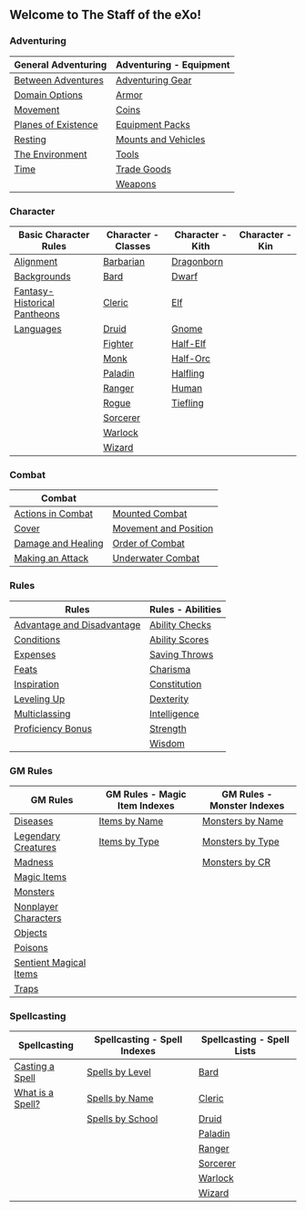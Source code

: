 ## Welcome to The Staff of the eXo!

### Adventuring

| General Adventuring                                        | Adventuring - Equipment                                      |
| ---------------------------------------------------------- | ------------------------------------------------------------ |
| [Between Adventures](/adventuring/between_adventures.md)   | [Adventuring Gear](/adventuring/equipment/adventuring_gear.md) |
| [Domain Options](/adventuring/domain_options.md)           | [Armor](/adventuring/equipment/armor.md)                     |
| [Movement](/adventuring/movement.md)                       | [Coins](/adventuring/equipment/coins.md)                     |
| [Planes of Existence](/adventuring/planes_of_existence.md) | [Equipment Packs](/adventuring/equipment/equipment_packs.md) |
| [Resting](/adventuring/resting.md)                         | [Mounts and Vehicles](/adventuring/equipment/mounts_and_vehicles.md) |
| [The Environment](/adventuring/the_environment.md)         | [Tools](/adventuring/equipment/tools.md)                     |
| [Time](/adventuring/time.md)                               | [Trade Goods](/adventuring/equipment/trade_goods.md)         |
|                                                            | [Weapons](/adventuring/equipment/weapons.md)                 |


### Character
| Basic Character Rules                                        | Character - Classes                          | Character - Kith                             | Character - Kin |
| ------------------------------------------------------------ | -------------------------------------------- | -------------------------------------------- | --------------- |
| [Alignment](/character/alignment.md)                         | [Barbarian](/character/classes/barbarian.md) | [Dragonborn](/character/races/dragonborn.md) |                 |
| [Backgrounds](/character/backgrounds.md)                     | [Bard](/character/classes/bard.md)           | [Dwarf](/character/races/dwarf.md)           |                 |
| [Fantasy-Historical Pantheons](/character/fantasy-historical_pantheons.md) | [Cleric](/character/classes/cleric.md)       | [Elf](/character/races/elf.md)               |                 |
| [Languages](/character/languages.md)                         | [Druid](/character/classes/druid.md)         | [Gnome](/character/races/gnome.md)           |                 |
|                                                              | [Fighter](/character/classes/fighter.md)     | [Half-Elf](/character/races/half-elf.md)     |                 |
|                                                              | [Monk](/character/classes/monk.md)           | [Half-Orc](/character/races/half-orc.md)     |                 |
|                                                              | [Paladin](/character/classes/paladin.md)     | [Halfling](/character/races/halfling.md)     |                 |
|                                                              | [Ranger](/character/classes/ranger.md)       | [Human](/character/races/human.md)           |                 |
|                                                              | [Rogue](/character/classes/rogue.md)         | [Tiefling](/character/races/tiefling.md)     |                 |
|                                                              | [Sorcerer](/character/classes/sorcerer.md)   |                                              |                 |
|                                                              | [Warlock](/character/classes/warlock.md)     |                                              |                 |
|                                                              | [Wizard](/character/classes/wizard.md)       |                                              |                 |

### Combat
| Combat                                              |                                                           |
|-----------------------------------------------------|-----------------------------------------------------------|
| [Actions in Combat](/combat/actions_in_combat.md)   | [Mounted Combat](/combat/mounted_combat.md)               |
| [Cover](/combat/cover.md)                           | [Movement and Position](/combat/movement_and_position.md) |
| [Damage and Healing](/combat/damage_and_healing.md) | [Order of Combat](/combat/order_of_combat.md)             |
| [Making an Attack](/combat/making_an_attack.md)     | [Underwater Combat](/combat/underwater_combat.md)         |

### Rules
| Rules                                                              | Rules - Abilities                                    |
|--------------------------------------------------------------------|------------------------------------------------------|
| [Advantage and Disadvantage](/rules/advantage_and_disadvantage.md) | [Ability Checks](/rules/abilities/ability_checks.md) |
| [Conditions](/rules/conditions.md)                                 | [Ability Scores](/rules/abilities/ability_scores.md) |
| [Expenses](/rules/expenses.md)                                     | [Saving Throws](/rules/abilities/saving_throws.md)   |
| [Feats](/rules/feats.md)                                           | [Charisma](/rules/abilities/charisma.md)             |
| [Inspiration](/rules/inspiration.md)                               | [Constitution](/rules/abilities/constitution.md)     |
| [Leveling Up](/rules/leveling_up.md)                               | [Dexterity](/rules/abilities/dexterity.md)           |
| [Multiclassing](/rules/multiclassing.md)                           | [Intelligence](/rules/abilities/intelligence.md)     |
| [Proficiency Bonus](/rules/proficiency_bonus.md)                   | [Strength](/rules/abilities/strength.md)             |
|                                                                    | [Wisdom](/rules/abilities/wisdom.md)                 |


### GM Rules
| GM Rules                                                             | GM Rules - Magic Item Indexes                                          | GM Rules - Monster Indexes                                                |
|----------------------------------------------------------------------|------------------------------------------------------------------------|---------------------------------------------------------------------------|
| [Diseases](/gamemaster_rules/diseases.md)                            | [Items by Name](/gamemaster_rules/magic_item_indexes/items_by_name.md) | [Monsters by Name](/gamemaster_rules/monster_indexes/monsters_by_name.md) |
| [Legendary Creatures](/gamemaster_rules/legendary_creatures.md)      | [Items by Type](/gamemaster_rules/magic_item_indexes/items_by_type.md) | [Monsters by Type](/gamemaster_rules/monster_indexes/monsters_by_type.md) |
| [Madness](/gamemaster_rules/madness.md)                              |                                                                        | [Monsters by CR](/gamemaster_rules/monster_indexes/monsters_by_cr.md)     |
| [Magic Items](/gamemaster_rules/magic_items.md)                      |                                                                        |                                                                           |
| [Monsters](/gamemaster_rules/monsters.md)                            |                                                                        |                                                                           |
| [Nonplayer Characters](/gamemaster_rules/nonplayer_characters.md)    |                                                                        |                                                                           |
| [Objects](/gamemaster_rules/objects.md)                              |                                                                        |                                                                           |
| [Poisons](/gamemaster_rules/poisons.md)                              |                                                                        |                                                                           |
| [Sentient Magical Items](/gamemaster_rules/sentient_magical_items.md)|                                                                        |                                                                           |
| [Traps](/gamemaster_rules/traps.md)                                  |                                                                        |                                                                           |

### Spellcasting
| Spellcasting                                         | Spellcasting - Spell Indexes                                        | Spellcasting - Spell Lists                               |
|------------------------------------------------------|---------------------------------------------------------------------|----------------------------------------------------------|
| [Casting a Spell](/spellcasting/casting_a_spell.md)  | [Spells by Level](/spellcasting/spell_indexes/spells_by_level.md)   | [Bard](/spellcasting/spell_lists/bard_spells.md)         |
| [What is a Spell?](/spellcasting/what_is_a_spell.md) | [Spells by Name](/spellcasting/spell_indexes/spells_by_name.md)     | [Cleric](/spellcasting/spell_lists/cleric_spells.md)     |
|                                                      | [Spells by School](/spellcasting/spell_indexes/spells_by_school.md) | [Druid](/spellcasting/spell_lists/druid_spells.md)       |
|                                                      |                                                                     | [Paladin](/spellcasting/spell_lists/paladin_spells.md)   |
|                                                      |                                                                     | [Ranger](/spellcasting/spell_lists/ranger_spells.md)     |
|                                                      |                                                                     | [Sorcerer](/spellcasting/spell_lists/sorcerer_spells.md) |
|                                                      |                                                                     | [Warlock](/spellcasting/spell_lists/warlock_spells.md)   |
|                                                      |                                                                     | [Wizard](/spellcasting/spell_lists/wizard_spells.md)     |
